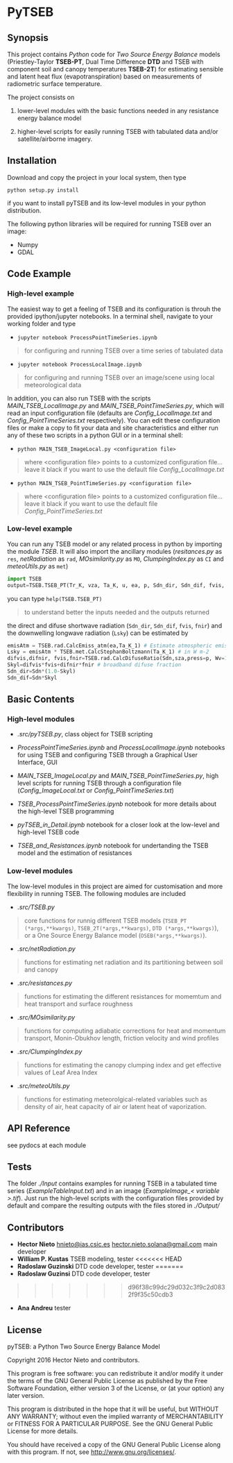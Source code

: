 # PyTSEB

## Synopsis

This project contains *Python* code for *Two Source Energy Balance* models (Priestley-Taylor **TSEB-PT**, 
Dual Time Difference **DTD** and TSEB with component soil and canopy temperatures **TSEB-2T**) 
for estimating sensible and latent heat flux (evapotranspiration) based on measurements of radiometric surface temperature. 

The project consists on 

1. lower-level modules with the basic functions needed in any resistance energy balance model 

2. higher-level scripts for easily running TSEB with tabulated data and/or satellite/airborne imagery.

## Installation

Download and copy the project in your local system, then type

`python setup.py install` 

if you want to install pyTSEB and its low-level modules in your python distribution. 

The following python libraries will be required for running TSEB over an image:

- Numpy
- GDAL

## Code Example
### High-level example

The easiest way to get a feeling of TSEB and its configuration is throuh the provided ipython/jupyter notebooks. 
In a terminal shell, navigate to your working folder and type

- `jupyter notebook ProcessPointTimeSeries.ipynb` 
>for configuring and running TSEB over a time series of tabulated data

- `jupyter notebook ProcessLocalImage.ipynb` 
>for configuring and running TSEB over an image/scene using local meteorological data

In addition, you can also run TSEB with the scripts *MAIN_TSEB_LocalImage.py* and *MAIN_TSEB_PointTimeSeries.py*, 
which will read an input configuration file (defaults are *Config_LocalImage.txt* and *Config_PointTimeSeries.txt* respectively). 
You can edit these configuration files or make a copy to fit your data and site characteristics and either run any of 
these two scripts in a python GUI or in a terminal shell:

- `python MAIN_TSEB_ImageLocal.py <configuration file>`
> where \<configuration file> points to a customized configuration file... leave it black if you want to use the default 
file *Config_LocalImage.txt*

- `python MAIN_TSEB_PointTimeSeries.py <configuration file>`
> where \<configuration file> points to a customized configuration file... leave it black if you want to use the default 
file *Config_PointTimeSeries.txt*

### Low-level example
You can run any TSEB model or any related process in python by importing the module *TSEB*. 
It will also import the ancillary modules (*resitances.py* as `res`, *netRadiation* as `rad`,
*MOsimilarity.py* as `MO`, *ClumpingIndex.py* as `CI` and *meteoUtils.py* as `met`)

```python
import TSEB 
output=TSEB.TSEB_PT(Tr_K, vza, Ta_K, u, ea, p, Sdn_dir, Sdn_dif, fvis, fnir, sza, Lsky, LAI, hc, emisVeg, emisGrd, spectraVeg, spectraGrd, z_0M, d_0, zu, zt)
```

you can type
`help(TSEB.TSEB_PT)`
> to understand better the inputs needed and the outputs returned

the direct and difuse shortwave radiation (`Sdn_dir`, `Sdn_dif`, `fvis`, `fnir`) and the downwelling longwave radiation (`Lsky`) can be estimated by

```python
emisAtm = TSEB.rad.CalcEmiss_atm(ea,Ta_K_1) # Estimate atmospheric emissivity from vapour pressure (mb) and air Temperature (K)
Lsky = emisAtm * TSEB.met.CalcStephanBoltzmann(Ta_K_1) # in W m-2
difvis,difnir, fvis,fnir=TSEB.rad.CalcDifuseRatio(Sdn,sza,press=p, Wv=1) # fraction of difuse and PAR/NIR radiation from shortwave irradiance (W m-2, solar zenith angle, atmospheric pressure and precipitable water vapour )
Skyl=difvis*fvis+difnir*fnir # broadband difuse fraction
Sdn_dir=Sdn*(1.0-Skyl)
Sdn_dif=Sdn*Skyl
```
   
## Basic Contents
### High-level modules
- *.src/pyTSEB.py*, class object for TSEB scripting

- *ProcessPointTimeSeries.ipynb* and *ProcessLocalImage.ipynb* notebooks for using TSEB and configuring 
TSEB through a Graphical User Interface, GUI

- *MAIN_TSEB_ImageLocal.py* and *MAIN_TSEB_PointTimeSeries.py*, high level scripts for running TSEB 
through a configuration file (*Config_ImageLocal.txt* or *Config_PointTimeSeries.txt*)

- *TSEB_ProcessPointTimeSeries.ipynb* notebook for more details about the high-level TSEB programming

- *pyTSEB_in_Detail.ipynb* notebook for a closer look at the low-level and high-level TSEB code

- *TSEB_and_Resistances.ipynb* notebook for undertanding the TSEB model and the estimation of resistances

### Low-level modules
The low-level modules in this project are aimed for customisation and more flexibility in running TSEB. 
The following modules are included

- *.src/TSEB.py*
> core functions for runnig different TSEB models (`TSEB_PT (*args,**kwargs)`, `TSEB_2T(*args,**kwargs)`, 
`DTD (*args,**kwargs)`), or a One Source Energy Balance model (`OSEB(*args,**kwargs)`). 

- *.src/netRadiation.py*
> functions for estimating net radiation and its partitioning between soil and canopy

- *.src/resistances.py*
> functions for estimating the different resistances for momemtum and heat transport and surface roughness

- *.src/MOsimilarity.py*
> functions for computing adiabatic corrections for heat and momentum transport, 
Monin-Obukhov length, friction velocity and wind profiles

- *.src/ClumpingIndex.py*
> functions for estimating the canopy clumping index and get effective values of Leaf Area Index

- *.src/meteoUtils.py*
> functions for estimating meteorolgical-related variables such as density of air, 
heat capacity of air or latent heat of vaporization.

## API Reference
see pydocs at each module

## Tests
The folder *./Input* contains examples for running TSEB in a tabulated time series (*ExampleTableInput.txt*) 
and in an image (*ExampleImage_\< variable >.tif*). Just run the high-level scripts with the configuration files 
provided by default and compare the resulting outputs with the files stored in *./Output/*

## Contributors
- **Hector Nieto** <hnieto@ias.csic.es> <hector.nieto.solana@gmail.com> main developer
- **William P. Kustas** TSEB modeling, tester 
<<<<<<< HEAD
- **Radoslaw Guzinski** DTD code developer, tester
=======
- **Radoslaw Guzinsi** DTD code developer, tester
>>>>>>> d96f38c99dc29d032c3f9c2d0832f9f35c50cdb3
- **Ana Andreu** tester

## License
pyTSEB: a Python Two Source Energy Balance Model

Copyright 2016 Hector Nieto and contributors.
    
This program is free software: you can redistribute it and/or modify
it under the terms of the GNU General Public License as published by
the Free Software Foundation, either version 3 of the License, or
(at your option) any later version.

This program is distributed in the hope that it will be useful,
but WITHOUT ANY WARRANTY; without even the implied warranty of
MERCHANTABILITY or FITNESS FOR A PARTICULAR PURPOSE.  See the
GNU General Public License for more details.

You should have received a copy of the GNU General Public License
along with this program.  If not, see <http://www.gnu.org/licenses/>.
